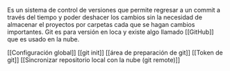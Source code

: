 Es un sistema de control de versiones que permite regresar a un commit a través del tiempo y poder deshacer los cambios sin la necesidad de almacenar el proyectos por carpetas cada que se hagan cambios importantes. Git es para versión en loca y existe algo llamado [[GitHub]] que es usado en la nube. 

[[Configuración global]]
[[git init]] 
[[área de preparación de git]]
[[Token de git]]
[[Sincronizar repositorio local con la nube (git remote)]]
